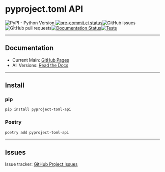 # pyproject.toml API

![PyPI - Python Version](https://img.shields.io/pypi/pyversions/pyproject-toml-api) [![pre-commit.ci status](https://results.pre-commit.ci/badge/github/Ozy-Viking/pyproject_toml_api/main.svg)](https://results.pre-commit.ci/latest/github/Ozy-Viking/pyproject_toml_api/main)![GitHub issues](https://img.shields.io/github/issues/ozy-viking/pyproject_toml_api) ![GitHub pull requests](https://img.shields.io/github/issues-pr/ozy-viking/pyproject_toml_api)[![Documentation Status](https://readthedocs.org/projects/pyproject-toml-api/badge/?version=latest)](https://pyproject-toml-api.readthedocs.io/en/latest/?badge=latest)[![Tests](https://github.com/Ozy-Viking/pyproject_toml_api/actions/workflows/test.yml/badge.svg?branch=main)](https://github.com/Ozy-Viking/pyproject_toml_api/actions/workflows/test.yml)

---

## Documentation

- Current Main: [GitHub Pages](https://ozy-viking.github.io/pyproject_toml_api)
- All Versions: [Read the Docs](https://pyproject-toml-api.rtfd.io)

---

## Install

### pip
```bash
pip install pyproject-toml-api
```

### Poetry
```bash
poetry add pyproject-toml-api
```

----

## Issues

Issue tracker: [GitHub Project Issues](https://github.com/Ozy-Viking/pyproject_toml_api/issues)
